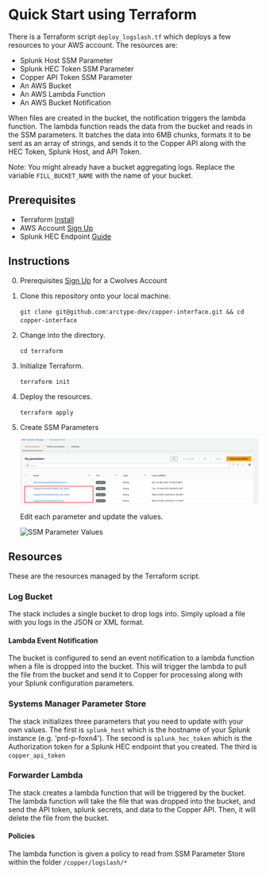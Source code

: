 # Quick Start using Terraform

There is a Terraform script `deploy_logslash.tf` which deploys a few resources to your AWS account. The resources are:

- Splunk Host SSM Parameter
- Splunk HEC Token SSM Parameter
- Copper API Token SSM Parameter
- An AWS Bucket
- An AWS Lambda Function
- An AWS Bucket Notification

When files are created in the bucket, the notification triggers the lambda function. The lambda function reads the data from the bucket and reads in the SSM parameters. It batches the data into 6MB chunks, formats it to be sent as an array of strings, and sends it to the Copper API along with the HEC Token, Splunk Host, and API Token.

Note: You might already have a bucket aggregating logs. Replace the variable `FILL_BUCKET_NAME` with the name of your bucket.

## Prerequisites

- Terraform [Install](https://learn.hashicorp.com/tutorials/terraform/install-cli)
- AWS Account [Sign Up](https://aws.amazon.com/)
- Splunk HEC Endpoint [Guide](https://docs.splunk.com/Documentation/Splunk/latest/Data/UsetheHTTPEventCollector)

## Instructions

0. Prerequisites
   [Sign Up](https://cwolves.com) for a Cwolves Account
1. Clone this repository onto your local machine.

   `git clone git@github.com:arctype-dev/copper-interface.git && cd copper-interface`

2. Change into the directory.

   `cd terraform`

3. Initialize Terraform.

   `terraform init`

4. Deploy the resources.

   `terraform apply`

5. Create SSM Parameters

   ![SSM Parameters](../readme_img/aws_parameter_store.png)

   Edit each parameter and update the values.

   ![SSM Parameter Values](../readme_img/set_splunk_param.png)

## Resources

These are the resources managed by the Terraform script.

### Log Bucket

The stack includes a single bucket to drop logs into. Simply upload a file with you logs in the JSON or XML format.

#### Lambda Event Notification

The bucket is configured to send an event notification to a lambda function when a file is dropped into the bucket. This will trigger the lambda to pull the file from the bucket and send it to Copper for processing along with your Splunk configuration parameters.

### Systems Manager Parameter Store

The stack initializes three parameters that you need to update with your own values. The first is `splunk_host` which is the hostname of your Splunk instance (e.g. 'prd-p-foxn4'). The second is `splunk_hec_token` which is the Authorization token for a Splunk HEC endpoint that you created. The third is `copper_api_token`

### Forwarder Lambda

The stack creates a lambda function that will be triggered by the bucket. The lambda function will take the file that was dropped into the bucket, and send the API token, splunk secrets, and data to the Copper API. Then, it will delete the file from the bucket.

#### Policies

The lambda function is given a policy to read from SSM Parameter Store within the folder `/copper/logslash/*`
